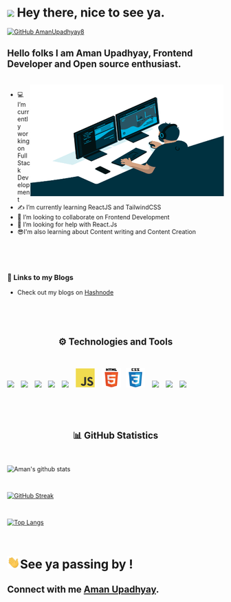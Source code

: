 <h1><img src="https://emojis.slackmojis.com/emojis/images/1531849430/4246/blob-sunglasses.gif?1531849430" width="30"/> Hey there, nice to see ya.</h1>

[![GitHub AmanUpadhyay8](https://img.shields.io/github/followers/AmanUpadhyay8?label=follow&style=social)](https://github.com/AmanUpadhyay8)

<!--
**AmanUpadhyay8/AmanUpadhyay8** is a ✨ _special_ ✨ repository because its `README.md` (this file) appears on your GitHub profile. -->

 ## Hello folks I am Aman Upadhyay, Frontend Developer and Open source enthusiast.

 <br>

 <img align="right" alt="GIF" src="https://raw.githubusercontent.com/AmanUpadhyay8/AmanUpadhyay8/main/code.gif" width="450" height="260" />

- 💻 I’m currently working on Full Stack Development                                              
- ✍ I’m currently learning ReactJS and TailwindCSS
- 🤩 I’m looking to collaborate on Frontend Development
- 🤔 I’m looking for help with React.Js
- 😎I'm also learning about Content writing and Content Creation

<br>
<br>
<br>

<h3>
    📕 Links to my Blogs
</h3>

- Check out my blogs on [Hashnode](https://dev-jedi.ninja/)




<br>
<br>
<br>

<h2 align="center">
    ⚙ Technologies and Tools
</h2>

<br>

<img width="45px" padding="10px" src="https://code.visualstudio.com/assets/images/code-stable-white.png" /> &nbsp;&nbsp;
<img width="45px" src="https://upload.wikimedia.org/wikipedia/commons/9/9c/IntelliJ_IDEA_Icon.svg" /> &nbsp;&nbsp;
<img width="45px" src="https://cdn.discordapp.com/attachments/873792024682307585/873952168179281960/UHqP0Hyalcn6Tqx5oAAAAASUVORK5CYII.png" /> &nbsp;&nbsp;
<img width="45px" src="https://upload.wikimedia.org/wikipedia/commons/thumb/3/3f/Git_icon.svg/1024px-Git_icon.svg.png" /> &nbsp;&nbsp;
<img width="50px" src="https://1000logos.net/wp-content/uploads/2020/09/Java-Logo.png" /> &nbsp;&nbsp;
<img width="45px" src="https://raw.githubusercontent.com/devicons/devicon/master/icons/javascript/javascript-original.svg" /> &nbsp;&nbsp;
<img width="45px" src="https://raw.githubusercontent.com/devicons/devicon/master/icons/html5/html5-original-wordmark.svg" /> &nbsp;
<img width="45px" src="https://raw.githubusercontent.com/devicons/devicon/master/icons/css3/css3-original-wordmark.svg" /> &nbsp;&nbsp;
<img width="50px" src="https://cdn.iconscout.com/icon/free/png-512/react-1-282599.png" /> &nbsp;&nbsp;
<img width="50px" src="https://user-images.githubusercontent.com/42747200/46140125-da084900-c26d-11e8-8ea7-c45ae6306309.png" /> &nbsp;&nbsp;
<img width="50px" src="https://cdn3.iconfinder.com/data/icons/logos-and-brands-adobe/512/267_Python-512.png" /> &nbsp;&nbsp;
<!-- [<img width="50px" src="https://img.icons8.com/color/452/nodejs.png" />][node] &nbsp;&nbsp; -->
<!-- [<img width="50px" src="https://raw.githubusercontent.com/devicons/devicon/master/icons/c/c-original.svg" />][c] &nbsp;&nbsp; -->
<!-- [<img width="50px" src="https://camo.githubusercontent.com/dd4b2422ed3bfc9da88c43d18550375c66f9584327dff7ecc19315ce50b96f07/68747470733a2f2f7777772e766563746f726c6f676f2e7a6f6e652f6c6f676f732f66697265626173652f66697265626173652d69636f6e2e737667" />][firebase] &nbsp;&nbsp; -->


<br><br><br>

<h2 align="center">
   📊 GitHub Statistics
</h2>

<br>

![Aman's github stats](https://github-readme-stats.vercel.app/api?username=AmanUpadhyay8&show_icons=true&theme=radical)

<br>

[![GitHub Streak](https://github-readme-streak-stats.herokuapp.com/?user=AmanUpadhyay8)](https://git.io/streak-stats)

<br>

[![Top Langs](https://github-readme-stats.vercel.app/api/top-langs/?username=AmanUpadhyay8&show_icons=true&theme=dracula&layout=compact)](https://github.com/anuraghazra/github-readme-stats)

<br>




<h1> <img src="https://raw.githubusercontent.com/AmanUpadhyay8/AmanUpadhyay8/main/wave.gif" width="30px"/>See ya passing by !</h1>

## Connect with me [Aman Upadhyay](https://linktr.ee/Aman_Upadhyay).
